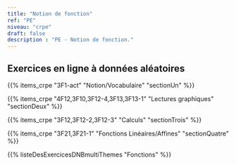 ```yaml
---
title: "Notion de fonction"
ref: "PE"
niveau: "crpe" 
draft: false
description : "PE - Notion de fonction."
---
```


<h2 class="ui horizontal divider header">Exercices en ligne à données aléatoires</h2>

{{% items_crpe "3F1-act" "Notion/Vocabulaire" "sectionUn" %}}

{{% items_crpe "4F12,3F10,3F12-4,3F13,3F13-1" "Lectures graphiques" "sectionDeux" %}}

{{% items_crpe "3F12,3F12-2,3F12-3" "Calculs" "sectionTrois" %}}

{{% items_crpe "3F21,3F21-1" "Fonctions Linéaires/Affines" "sectionQuatre" %}}

{{% listeDesExercicesDNBmultiThemes "Fonctions" %}}